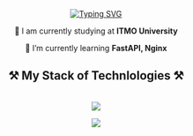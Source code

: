 <div align="center">
    <a href="https://git.io/typing-svg">
        <img src="https://readme-typing-svg.herokuapp.com?font=Righteous&size=40&duration=3000&pause=10&color=F72E2E&center=true&vCenter=true&random=false&width=700&height=100&lines=Hello%2C+World!+%F0%9F%AB%B6%F0%9F%8F%BB;I'm+k6zma;I'm+a+beginner+in+ML+and+Backend" alt="Typing SVG" />
    </a>
</div>

<div align="center">
 
 🥰 I am currently studying at **ITMO University**
 
 🤯 I’m currently learning **FastAPI, Nginx**

</div>

<h2 align="center">⚒️ My Stack of Technlologies ⚒️</h2>
<br/>
<div align="center">
    <img src="https://skillicons.dev/icons?i=python,pytorch,opencv,tensorflow,sklearn,fastapi" />
    <p></p>
    <img src="https://skillicons.dev/icons?i=vscode,clion,git,docker,html,css,nginx,linux" /><br>
</div>
